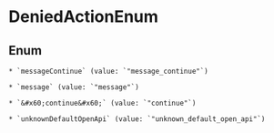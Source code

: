 
# DeniedActionEnum

## Enum


    * `messageContinue` (value: `"message_continue"`)

    * `message` (value: `"message"`)

    * `&#x60;continue&#x60;` (value: `"continue"`)

    * `unknownDefaultOpenApi` (value: `"unknown_default_open_api"`)



